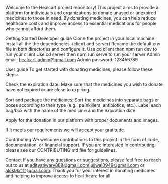Welcome to the Healcart project repository! This project aims to provide a platform for individuals and organizations to donate unused or unexpired medicines to those in need. By donating medicines, you can help reduce healthcare costs and improve access to essential medications for people who cannot afford them.

Getting Started Developer guide Clone the project in your local machine Install all the the dependencies. (client and server) Rename the default.env file in both directories and configure it. Use cd client then npm run dev to run your client Use cd server then npm run serve to run your server Admin email: healcart-admin@gmail.com Admin password: 123456789

User guide To get started with donating medicines, please follow these steps:

Check the expiration date: Make sure that the medicines you wish to donate have not expired or are close to expiring.

Sort and package the medicines: Sort the medicines into separate bags or boxes according to their type (e.g., painkillers, antibiotics, etc.). Label each bag/box with the name of the medicine and the expiration date.

Apply for the donation in our platform with proper documents and images.

If it meets our requirements we will accept your gratitude.

Contributing We welcome contributions to this project in the form of code, documentation, or financial support. If you are interested in contributing, please see our CONTRIBUTING.md file for guidelines.

Contact If you have any questions or suggestions, please feel free to reach out to us at adityatiwary888@gmail.com,ujjwal0949@gmail.com or alok0kr11@gmail.com. Thank you for your interest in donating medicines and helping to improve access to healthcare for all.
